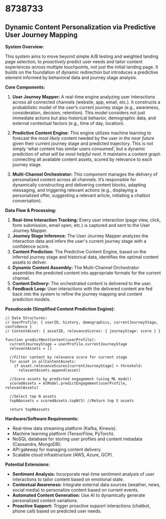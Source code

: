 # 8738733

## Dynamic Content Personalization via Predictive User Journey Mapping

**System Overview:**

This system aims to move beyond simple A/B testing and weighted landing page selection, to *proactively* predict user needs and tailor content experiences *across* multiple touchpoints, not just the initial landing page. It builds on the foundation of dynamic redirection but introduces a predictive element informed by behavioral data and journey stage analysis.

**Core Components:**

1.  **User Journey Mapper:** A real-time engine analyzing user interactions across all connected channels (website, app, email, etc.). It constructs a probabilistic model of the user’s current journey stage (e.g., awareness, consideration, decision, retention). This model considers not just immediate actions but also historical behavior, demographic data, and external contextual factors (e.g., time of day, location).

2.  **Predictive Content Engine:**  This engine utilizes machine learning to forecast the *most likely* content needed by the user *in the near future* given their current journey stage and predicted trajectory. This is not simply ‘what content has similar users consumed’, but a dynamic prediction of *what will be most helpful next*. It maintains a content graph connecting all available content assets, scored by relevance to each journey stage.

3.  **Multi-Channel Orchestrator:** This component manages the delivery of personalized content across all channels. It’s responsible for dynamically constructing and delivering content blocks, adapting messaging, and triggering relevant actions (e.g., displaying a personalized offer, suggesting a relevant article, initiating a chatbot conversation).

**Data Flow & Processing:**

1.  **Real-time Interaction Tracking:** Every user interaction (page view, click, form submission, email open, etc.) is captured and sent to the User Journey Mapper.
2.  **Journey Stage Inference:** The User Journey Mapper analyzes the interaction data and infers the user's current journey stage with a confidence score.
3.  **Content Prediction:** The Predictive Content Engine, based on the inferred journey stage and historical data, identifies the optimal content assets to deliver.
4.  **Dynamic Content Assembly:** The Multi-Channel Orchestrator assembles the predicted content into appropriate formats for the current channel.
5.  **Content Delivery:** The orchestrated content is delivered to the user.
6.  **Feedback Loop:** User interactions with the delivered content are fed back into the system to refine the journey mapping and content prediction models.

**Pseudocode (Simplified Content Prediction Engine):**

```
// Data Structures:
// UserProfile: { userID, history, demographics, currentJourneyStage, confidence }
// ContentAsset: { assetID, relevanceScores: { journeyStage: score } }

function predictNextContent(userProfile):
  currentJourneyStage = userProfile.currentJourneyStage
  relevantAssets = []

  //Filter content by relevance score for current stage
  for asset in allContentAssets:
    if asset.relevanceScores[currentJourneyStage] > threshold:
      relevantAssets.append(asset)

  //Score assets by predicted engagement (using ML model)
  scoredAssets = mlModel.predictEngagement(userProfile, relevantAssets)

  //Select top N assets
  topNAassets = scoredAssets.topN(5) //Return top 5 assets

  return topNAassets
```

**Hardware/Software Requirements:**

*   Real-time data streaming platform (Kafka, Kinesis).
*   Machine learning platform (TensorFlow, PyTorch).
*   NoSQL database for storing user profiles and content metadata (Cassandra, MongoDB).
*   API gateway for managing content delivery.
*   Scalable cloud infrastructure (AWS, Azure, GCP).

**Potential Extensions:**

*   **Sentiment Analysis:** Incorporate real-time sentiment analysis of user interactions to tailor content based on emotional state.
*   **Contextual Awareness:** Integrate external data sources (weather, news, social media) to personalize content based on current events.
*   **Automated Content Generation:** Use AI to dynamically generate personalized content variations.
*   **Proactive Support:** Trigger proactive support interactions (chatbot, phone call) based on predicted user needs.